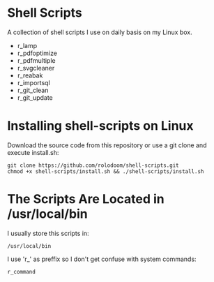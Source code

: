 # Shell Scripts

A collection of shell scripts I use on daily basis on my Linux box.
* r_lamp
* r_pdfoptimize
* r_pdfmultiple
* r_svgcleaner
* r_reabak
* r_importsql
* r_git_clean
* r_git_update


# Installing shell-scripts on Linux

Download the source code from this repository or use a git clone and execute install.sh:

	git clone https://github.com/rolodoom/shell-scripts.git
	chmod +x shell-scripts/install.sh && ./shell-scripts/install.sh
	
# The Scripts Are Located in /usr/local/bin

I usually store this scripts in:

	/usr/local/bin

I use 'r_' as preffix so I don't get confuse with system commands:

	r_command
